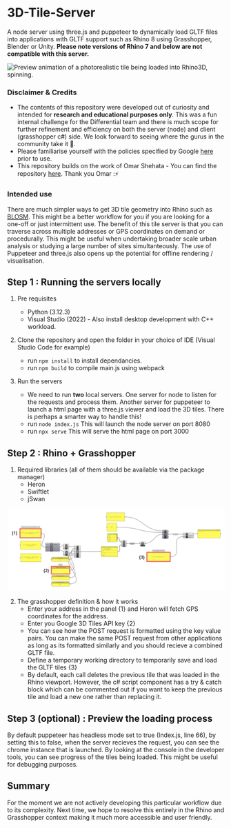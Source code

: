 # 3D-Tile-Server
A node server using three.js and puppeteer to dynamically load GLTF files into applications with GLTF support such as Rhino 8 using Grasshopper, Blender or Unity.
**Please note versions of Rhino 7 and below are not compatible with this server.**

![Preview animation of a photorealistic tile being loaded into Rhino3D, spinning.](/assets/tileStreamer_preview.gif)

### Disclaimer & Credits
- The contents of this repository were developed out of curiosity and intended for **research and educational purposes only**. This was a fun internal challenge for the Differential team and there is much scope for further refinement and efficiency on both the server (node) and client (grasshopper c#) side. We look forward to seeing where the gurus in the community take it 🙏.
- Please familiarise yourself with the policies specified by Google [here](https://developers.google.com/maps/documentation/tile/policies) prior to use.
- This repository builds on the work of Omar Shehata - You can find the repository [here](https://github.com/OmarShehata/google-earth-as-gltf). Thank you Omar :⚡

### Intended use
There are much simpler ways to get 3D tile geometry into Rhino such as [BLOSM](https://github.com/vvoovv/blosm). This might be a better workflow for you if you are looking for a one-off or just intermittent use.
The benefit of this tile server is that you can traverse across multiple addresses or GPS coordinates on demand or procedurally. This might be useful when undertaking broader scale urban analysis or studying a large number of sites simultanteously. The use of Puppeteer and three.js also opens up the potential for offline rendering / visualisation.

## Step 1 : Running the servers locally
1.  Pre requisites
    - Python (3.12.3)
    - Visual Studio (2022) - Also install desktop development with C++ workload.

2.  Clone the repository and open the folder in your choice of IDE (Visual Studio Code for example)
    - run ```npm install``` to install dependancies.
    - run ```npm build``` to compile main.js using webpack

3.  Run the servers
    - We need to run **two** local servers. One server for node to listen for the requests and process them. Another server for puppeteer to launch a html page with a three.js viewer and load the 3D tiles. There is perhaps a smarter way to handle this!
    - run ```node index.js``` This will launch the node server on port 8080
    - run ```npx serve``` This will serve the html page on port 3000

## Step 2 : Rhino + Grasshopper
1.    Required libraries (all of them should be available via the package manager)
      - Heron
      - Swiftlet
      - jSwan
  
![Preview of the grasshopper definition and mark-up of the points listed below](/assets/GH_Preview.png)

2.    The grasshopper definition & how it works
      - Enter your address in the panel {1} and Heron will fetch GPS coordinates for the address.
      - Enter you Google 3D Tiles API key {2}
      - You can see how the POST request is formatted using the key value pairs. You can make the same POST request from other applications as long as its formatted similarly and you should recieve a combined GLTF file.
      - Define a temporary working directory to temporarily save and load the GLTF tiles {3}
      - By default, each call deletes the previous tile that was loaded in the Rhino viewport. However, the c# script component has a try & catch block which can be commented out if you want to keep the previous tile and load a new one rather than replacing it.
  
## Step 3 (optional) : Preview the loading process
By default puppeteer has headless mode set to true (Index.js, line 66), by setting this to false, when the server recieves the request, you can see the chrome instance that is launched. By looking at the console in the developer tools, you can see progress of the tiles being loaded. This might be useful for debugging purposes. 

## Summary
For the moment we are not actively developing this particular workflow due to its complexity. Next time, we hope to resolve this entirely in the Rhino and Grasshopper context making it much more accessible and user friendly.
